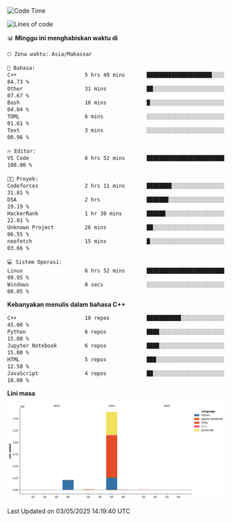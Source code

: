 <!--START_SECTION:waka-->
![Code Time](http://img.shields.io/badge/Code%20Time-186%20hrs%2044%20mins-blue)

![Lines of code](https://img.shields.io/badge/Sejak%20Hello%20World%20aku%20telah%20menulis-1.9%20million%20baris%20kode-blue)

📊 **Minggu ini menghabiskan waktu di** 

```text
🕑︎ Zona waktu: Asia/Makassar

💬 Bahasa: 
C++                      5 hrs 49 mins       █████████████████████░░░░   84.73 % 
Other                    31 mins             ██░░░░░░░░░░░░░░░░░░░░░░░   07.67 % 
Bash                     16 mins             █░░░░░░░░░░░░░░░░░░░░░░░░   04.04 % 
TOML                     6 mins              ░░░░░░░░░░░░░░░░░░░░░░░░░   01.61 % 
Text                     3 mins              ░░░░░░░░░░░░░░░░░░░░░░░░░   00.96 % 

🔥 Editor: 
VS Code                  6 hrs 52 mins       █████████████████████████   100.00 % 

🐱‍💻 Proyek: 
Codeforces               2 hrs 11 mins       ████████░░░░░░░░░░░░░░░░░   31.81 % 
DSA                      2 hrs               ███████░░░░░░░░░░░░░░░░░░   29.19 % 
HackerRank               1 hr 30 mins        ██████░░░░░░░░░░░░░░░░░░░   22.01 % 
Unknown Project          26 mins             ██░░░░░░░░░░░░░░░░░░░░░░░   06.55 % 
neofetch                 15 mins             █░░░░░░░░░░░░░░░░░░░░░░░░   03.66 % 

💻 Sistem Operasi: 
Linux                    6 hrs 52 mins       █████████████████████████   99.95 % 
Windows                  0 secs              ░░░░░░░░░░░░░░░░░░░░░░░░░   00.05 % 
```

**Kebanyakan menulis dalam bahasa C++** 

```text
C++                      18 repos            ███████████░░░░░░░░░░░░░░   45.00 % 
Python                   6 repos             ████░░░░░░░░░░░░░░░░░░░░░   15.00 % 
Jupyter Notebook         6 repos             ████░░░░░░░░░░░░░░░░░░░░░   15.00 % 
HTML                     5 repos             ███░░░░░░░░░░░░░░░░░░░░░░   12.50 % 
JavaScript               4 repos             ██░░░░░░░░░░░░░░░░░░░░░░░   10.00 % 
```



**Lini masa**

![Lines of Code chart](https://raw.githubusercontent.com/yusuf601/yusuf601/main/assets/bar_graph.png)


 Last Updated on 03/05/2025 14:19:40 UTC
<!--END_SECTION:waka-->
